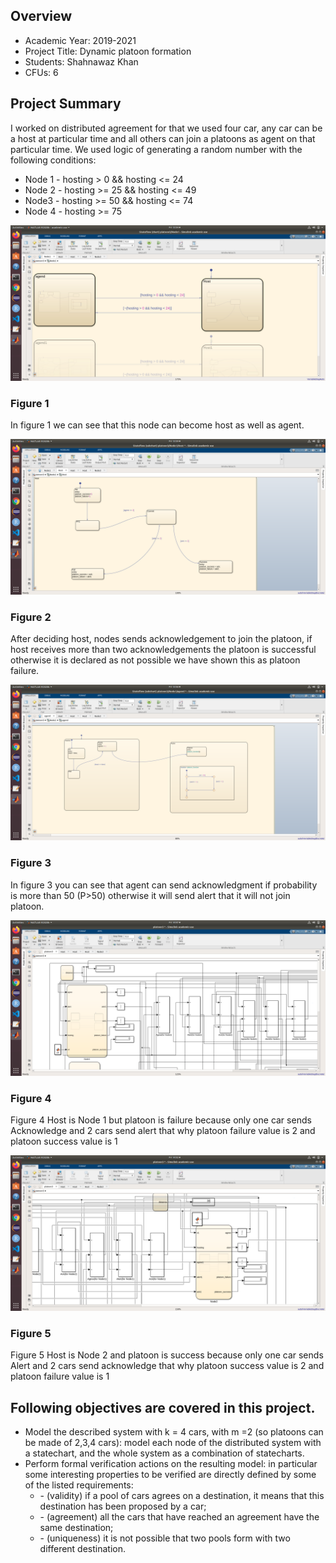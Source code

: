 <h2>Overview</h2>
<ul>
  <li>Academic Year: 2019-2021</li>
  <li>Project Title: Dynamic platoon formation</li>
  <li>Students: Shahnawaz Khan</li>
  <li>CFUs: 6</li>
</ul>
<h2>Project Summary</h2>
<p>I worked on distributed agreement for that we used four car, any car can be a host at particular time and all others can join a platoons as agent on that particular time.
We used logic of generating a random number with the following conditions: </p>
<ul>
  <li>Node 1 - hosting > 0 && hosting <= 24 </li>
  <li>Node 2 - hosting >= 25 && hosting <= 49 </li>
  <li>Node3 - hosting >= 50 && hosting <= 74 </li>
  <li>Node 4 - hosting >= 75 </li>
</ul>
<img src="image/Figure1.png">
<h3>Figure 1</h3>
<p>In figure 1 we can see that this node can become host as well as agent.</p>

<img src="image/Figure-2-host-logic.png">
<h3>Figure 2</h3>
<p>After deciding host, nodes sends acknowledgement to join the platoon, if host receives more than two acknowledgements the platoon is successful otherwise it is declared as not possible we have shown this as platoon failure.</p>

<img src="image/Figure-3-agend-logic.png">
<h3>Figure 3</h3>
<p>In figure 3 you can see that agent can send acknowledgment if probability is more than 50 (P>50) otherwise it will send alert that it will not join platoon.</p>

<img src="image/Figure-4-Node1Host.png">
<h3>Figure 4</h3>
<p>Figure 4 Host is Node 1 but platoon is failure because only one car sends Acknowledge and 2 cars send alert that why platoon failure value is 2 and platoon success value is 1</p>

<img src="image/Figure-5-Node2Host.png">
<h3>Figure 5</h3>
<p>Figure 5 Host is Node 2 and platoon is success because only one car sends Alert and 2 cars send acknowledge that why platoon success value is 2 and platoon failure value is 1</p>

<h2>Following objectives are covered in this project.</h2>

<ul>
  <li>Model the described system with k = 4 cars, with m =2 (so platoons can be made of 2,3,4 cars): model each node of the distributed system with a statechart, and the whole system as a combination of statecharts.</li> 
  <li>Perform formal verification actions on the resulting model: in particular some interesting properties to be verified are directly defined by some of the listed requirements:
    <ul>
      <li>- (validity) if a pool of cars agrees on a destination, it means that this destination has been proposed by a car;</li> 
      <li>- (agreement) all the cars that have reached an agreement have the same destination; </li> 
      <li>- (uniqueness) it is not possible that two pools form with two different destination.</li> 
    </ul>
  </li>
  </ul>


